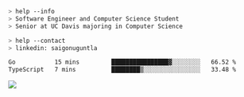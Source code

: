 ```bash
> help --info
> Software Engineer and Computer Science Student
> Senior at UC Davis majoring in Computer Science
```

```bash
> help --contact
> linkedin: saigonuguntla
```

<!--START_SECTION:waka-->

```txt
Go           15 mins         ████████████████▓░░░░░░░░   66.52 %
TypeScript   7 mins          ████████▒░░░░░░░░░░░░░░░░   33.48 %
```

<!--END_SECTION:waka-->

![](https://komarev.com/ghpvc/?username=saigonu&color=6A8AFF)
